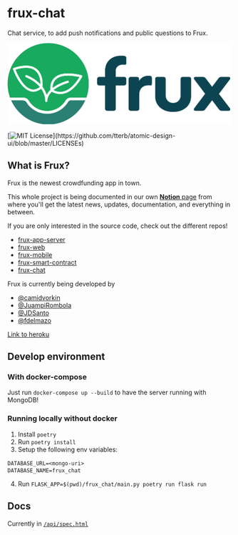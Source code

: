 # frux-chat

Chat service, to add push notifications and public questions to Frux.

<img src="docs/logo.png" alt="Logo" width="500px">

[![MIT License](https://img.shields.io/apm/l/atomic-design-ui.svg?)](https://github.com/tterb/atomic-design-ui/blob/master/LICENSEs)

## What is Frux?

Frux is the newest crowdfunding app in town.

This whole project is being documented in our own [**Notion** page](https://www.notion.so/fdelmazo/frux-efab2dee3dd74d52b2a57311a1891bd4) from where you'll get the latest news, updates, documentation, and everything in between.

If you are only interested in the source code, check out the different repos!

- [frux-app-server](https://github.com/camidvorkin/frux-app-server)
- [frux-web](https://github.com/JuampiRombola/frux-web)
- [frux-mobile](https://github.com/FdelMazo/frux-mobile)
- [frux-smart-contract](https://github.com/JDSanto/frux-smart-contract)
- [frux-chat](https://github.com/JDSanto/frux-chat)

Frux is currently being developed by

- [@camidvorkin](https://www.github.com/camidvorkin)
- [@JuampiRombola](https://www.github.com/JuampiRombola)
- [@JDSanto](https://www.github.com/JDSanto)
- [@fdelmazo](https://www.github.com/FdelMazo)

[Link to heroku](https://frux-chat.herokuapp.com/api/spec.html)

## Develop environment

### With docker-compose

Just run `docker-compose up --build` to have the server running with MongoDB!

### Running locally without docker

1. Install `poetry`
2. Run `poetry install`
3. Setup the following env variables:

```
DATABASE_URL=<mongo-uri>
DATABASE_NAME=frux_chat
```

4. Run `FLASK_APP=$(pwd)/frux_chat/main.py poetry run flask run`

## Docs

Currently in [`/api/spec.html`](https://frux-chat.herokuapp.com/api/spec.html)
